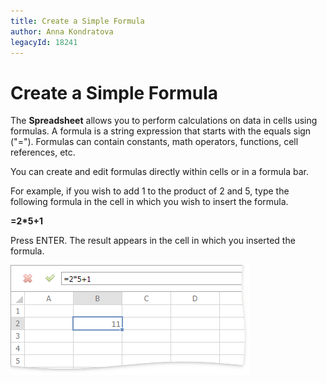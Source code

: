 ```yaml
---
title: Create a Simple Formula
author: Anna Kondratova
legacyId: 18241
---
```

# Create a Simple Formula
The **Spreadsheet** allows you to perform calculations on data in cells using formulas. A formula is a string expression that starts with the equals sign ("="). Formulas can contain constants, math operators, functions, cell references, etc.

You can create and edit formulas directly within cells or in a formula bar.

For example, if you wish to add 1 to the product of 2 and 5, type the following formula in the cell in which you wish to insert the formula.

**=2*5+1**

Press ENTER. The result appears in the cell in which you inserted the formula.

![EUD_ASPxSpreadsheet_Formulas_SimpleFormula](../../../images/img26284.png)
